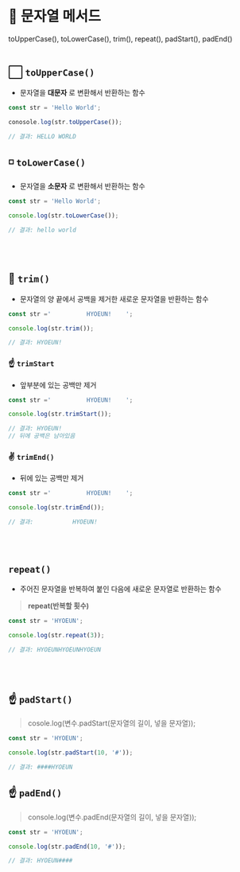 # 📌 문자열 메서드

toUpperCase(), toLowerCase(), trim(), repeat(), padStart(), padEnd()
<br></br>

## ⬜ <code>toUpperCase()</code>
- 문자열을 __대문자__ 로 변환해서 반환하는 함수
``` javascript
const str = 'Hello World';

conosole.log(str.toUpperCase());

// 결과: HELLO WORLD
```

## ◽ <code>toLowerCase()</code>
- 문자열을 __소문자__ 로 변환해서 반환하는 함수
``` javascript
const str = 'Hello World';

console.log(str.toLowerCase());

// 결과: hello world
```

<br></br>

## 🪹 <code>trim()</code>
- 문자열의 양 끝에서 공백을 제거한 새로운 문자열을 반환하는 함수
``` javascript
const str ='          HYOEUN!    ';

console.log(str.trim());

// 결과: HYOEUN!
```

### ☝️ <code>trimStart</code>
- 앞부분에 있는 공백만 제거
``` javascript
const str ='          HYOEUN!    ';

console.log(str.trimStart());

// 결과: HYOEUN!    
// 뒤에 공백은 남아있음
```

### ✌️ <code>trimEnd()</code>
- 뒤에 있는 공백만 제거
``` javascript
const str ='          HYOEUN!    ';

console.log(str.trimEnd());

// 결과:           HYOEUN!
```

<br></br>

## <code>repeat()</code>
- 주어진 문자열을 반복하여 붙인 다음에 새로운 문자열로 반환하는 함수
>__repeat(반복할 횟수)__

``` javascript
const str = 'HYOEUN';

console.log(str.repeat(3));

// 결과: HYOEUNHYOEUNHYOEUN
```

<br></br>

## ☝️ <code>padStart()</code>
> cosole.log(변수.padStart(문자열의 길이, 넣을 문자열));
``` javascript
const str = 'HYOEUN';

console.log(str.padStart(10, '#'));

// 결과: ####HYOEUN
```

## ☝️ <code>padEnd()</code>
> console.log(변수.padEnd(문자열의 길이, 넣을 문자열));
``` javascript
const str = 'HYOEUN';

console.log(str.padEnd(10, '#'));

// 결과: HYOEUN####
```